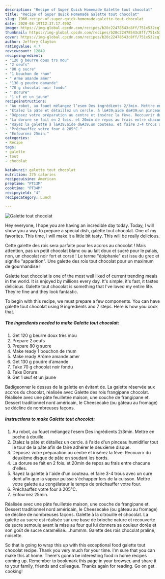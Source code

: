 ```yaml
---
description: "Recipe of Super Quick Homemade Galette tout chocolat"
title: "Recipe of Super Quick Homemade Galette tout chocolat"
slug: 1966-recipe-of-super-quick-homemade-galette-tout-chocolat
date: 2020-08-19T12:37:17.490Z
image: https://img-global.cpcdn.com/recipes/b20c22478543c8ff/751x532cq70/galette-tout-chocolat-photo-principale-de-la-recette.jpg
thumbnail: https://img-global.cpcdn.com/recipes/b20c22478543c8ff/751x532cq70/galette-tout-chocolat-photo-principale-de-la-recette.jpg
cover: https://img-global.cpcdn.com/recipes/b20c22478543c8ff/751x532cq70/galette-tout-chocolat-photo-principale-de-la-recette.jpg
author: Jeffery Clayton
ratingvalue: 4.7
reviewcount: 12849
recipeingredient:
- "120 g beurre doux trs mou"
- "2 oeufs"
- "80 g sucre"
- "1 bouchon de rhum"
- " Arme amande amer"
- "130 g poudre damande"
- "70 g chocolat noir fondu"
- " Dorure"
- "1 uf et un jaune"
recipeinstructions:
- "Au robot, au fouet mélangez l’esem Des ingrédients 2/3min. Mettre en poche à douille."
- "Etalez la pâte et détaillez un cercle. à l&#39;aide d&#39;un pinceau humidifier tout le tour de la pâte afin de faire adhérer le deuxième disque."
- "Déposez votre préparation au centre et insérez la fève. Recouvrir du deuxième disque de pâte en soudant les bords."
- "La dorure se fait en 2 fois. et 20min de repos au frais entre chacune d&#39;elles."
- "Rayez la galette à l&#39;aide d&#39;un couteau. et faire 3-4 trous avec un cure dent afin que la vapeur puisse s&#39;échapper lors de la cuisson. Mettre votre galette au congélateur le temps de préchauffer votre four."
- "Préchauffez votre four à 205°C."
- "Enfournez 25min."
categories:
- Recipe
tags:
- galette
- tout
- chocolat

katakunci: galette tout chocolat 
nutrition: 276 calories
recipecuisine: American
preptime: "PT13M"
cooktime: "PT34M"
recipeyield: "4"
recipecategory: Lunch

---
```



![Galette tout chocolat](https://img-global.cpcdn.com/recipes/b20c22478543c8ff/751x532cq70/galette-tout-chocolat-photo-principale-de-la-recette.jpg)

Hey everyone, I hope you are having an incredible day today. Today, I will show you a way to prepare a special dish, galette tout chocolat. One of my favorites. This time, I will make it a little bit tasty. This will be really delicious.

Cette galette des rois sera parfaite pour les accros au chocolat ! Mais attention, pas un petit chocolat blanc ou au lait doux et sucré pour le palais, non, un chocolat noir fort et corsé ! Le terme &#34;épiphanie&#34; est issu du grec et signifie &#34;apparition&#34;. Une galette des rois tout chocolat pour un maximum de gourmandise !

Galette tout chocolat is one of the most well liked of current trending meals in the world. It is enjoyed by millions every day. It's simple, it's fast, it tastes delicious. Galette tout chocolat is something that I've loved my entire life. They're fine and they look fantastic.


To begin with this recipe, we must prepare a few components. You can have galette tout chocolat using 9 ingredients and 7 steps. Here is how you cook that.

<!--inarticleads1-->

##### The ingredients needed to make Galette tout chocolat:

1. Get 120 g beurre doux très mou
1. Prepare 2 oeufs
1. Prepare 80 g sucre
1. Make ready 1 bouchon de rhum
1. Make ready  Arôme amande amer
1. Get 130 g poudre d’amande
1. Take 70 g chocolat noir fondu
1. Take  Dorure
1. Get 1 œuf et un jaune


Badigeonner le dessus de la galette en évitant de. La galette réservée aux accros du chocolat, réalisée avec Galette des rois frangipane chocolat. Réalisée avec une pâte feuilletée maison, une couche de frangipane et. Dessert traditionnel nord américain, le Cheesecake (ou gâteau au fromage) se décline de nombreuses façons. 

<!--inarticleads2-->

##### Instructions to make Galette tout chocolat:

1. Au robot, au fouet mélangez l’esem Des ingrédients 2/3min. Mettre en poche à douille.
1. Etalez la pâte et détaillez un cercle. à l&#39;aide d&#39;un pinceau humidifier tout le tour de la pâte afin de faire adhérer le deuxième disque.
1. Déposez votre préparation au centre et insérez la fève. Recouvrir du deuxième disque de pâte en soudant les bords.
1. La dorure se fait en 2 fois. et 20min de repos au frais entre chacune d&#39;elles.
1. Rayez la galette à l&#39;aide d&#39;un couteau. et faire 3-4 trous avec un cure dent afin que la vapeur puisse s&#39;échapper lors de la cuisson. Mettre votre galette au congélateur le temps de préchauffer votre four.
1. Préchauffez votre four à 205°C.
1. Enfournez 25min.


Réalisée avec une pâte feuilletée maison, une couche de frangipane et. Dessert traditionnel nord américain, le Cheesecake (ou gâteau au fromage) se décline de nombreuses façons. Galette à la citrouille et chocolat. La galette au sucre est réalisée sur une base de brioche nature et recouverte de sucre semoule avant la mise au four qui lui donnera sa couleur dorée et son goût de sucre caramélisé….hummm. Galette des rois chocolat praliné, noisette. 

So that is going to wrap this up with this exceptional food galette tout chocolat recipe. Thank you very much for your time. I'm sure that you can make this at home. There's gonna be interesting food in home recipes coming up. Remember to bookmark this page in your browser, and share it to your family, friends and colleague. Thanks again for reading. Go on get cooking!
